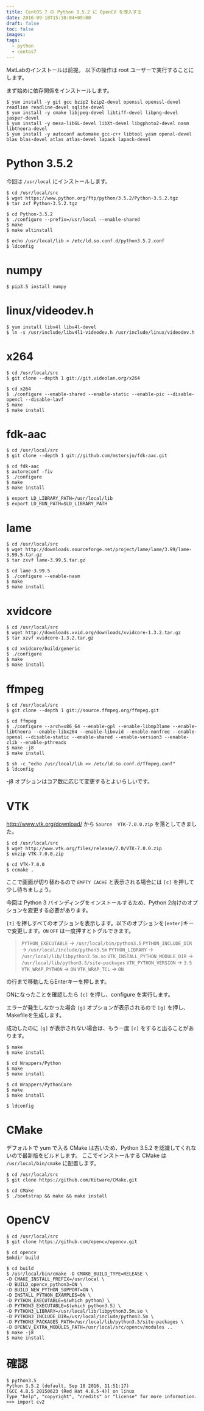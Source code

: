 ```yaml
---
title: CentOS 7 の Python 3.5.2 に OpenCV を導入する
date: 2016-09-18T15:38:04+09:00
draft: false
toc: false
images:
tags:
  - python
  - centos7
---
```


MatLabのインストールは前提。
以下の操作は root ユーザーで実行することにします。

まず始めに依存関係をインストールします。
```shell
$ yum install -y git gcc bzip2 bzip2-devel openssl openssl-devel readline readline-devel sqlite-devel
$ yum install -y cmake libjpeg-devel libtiff-devel libpng-devel jasper-devel
$ yum install -y mesa-libGL-devel libXt-devel libgphoto2-devel nasm libtheora-devel
$ yum install -y autoconf automake gcc-c++ libtool yasm openal-devel blas blas-devel atlas atlas-devel lapack lapack-devel
```

# Python 3.5.2
今回は `/usr/local` にインストールします。
```shell
$ cd /usr/local/src
$ wget https://www.python.org/ftp/python/3.5.2/Python-3.5.2.tgz
$ tar zxf Python-3.5.2.tgz

$ cd Python-3.5.2
$ ./configure --prefix=/usr/local --enable-shared
$ make
$ make altinstall

$ echo /usr/local/lib > /etc/ld.so.conf.d/python3.5.2.conf
$ ldconfig
```

# numpy
```shell
$ pip3.5 install numpy
```

# linux/videodev.h
```shell
$ yum install libv4l libv4l-devel
$ ln -s /usr/include/libv4l1-videodev.h /usr/include/linux/videodev.h
```

# x264
```shell
$ cd /usr/local/src
$ git clone --depth 1 git://git.videolan.org/x264

$ cd x264
$ ./configure --enable-shared --enable-static --enable-pic --disable-opencl --disable-lavf
$ make
$ make install
```

# fdk-aac
```shell
$ cd /usr/local/src
$ git clone --depth 1 git://github.com/mstorsjo/fdk-aac.git

$ cd fdk-aac
$ autoreconf -fiv
$ ./configure
$ make
$ make install

$ export LD_LIBRARY_PATH=/usr/local/lib
$ export LD_RUN_PATH=$LD_LIBRARY_PATH
```

# lame
```shell
$ cd /usr/local/src
$ wget http://downloads.sourceforge.net/project/lame/lame/3.99/lame-3.99.5.tar.gz
$ tar zxvf lame-3.99.5.tar.gz

$ cd lame-3.99.5
$ ./configure --enable-nasm
$ make
$ make install
```

# xvidcore
```shell
$ cd /usr/local/src
$ wget http://downloads.xvid.org/downloads/xvidcore-1.3.2.tar.gz
$ tar xzvf xvidcore-1.3.2.tar.gz

$ cd xvidcore/build/generic
$ ./configure
$ make
$ make install
```

# ffmpeg
```shell
$ cd /usr/local/src
$ git clone --depth 1 git://source.ffmpeg.org/ffmpeg.git

$ cd ffmpeg
$ ./configure --arch=x86_64 --enable-gpl --enable-libmp3lame --enable-libtheora --enable-libx264 --enable-libxvid --enable-nonfree --enable-openal --disable-static --enable-shared --enable-version3 --enable-zlib --enable-pthreads
$ make -j8
$ make install

$ sh -c "echo /usr/local/lib >> /etc/ld.so.conf.d/ffmpeg.conf"
$ ldconfig
```
-j8 オプションはコア数に応じて変更するとよいらしいです。

# VTK
http://www.vtk.org/download/ から `Source  VTK-7.0.0.zip` を落としてきました。
```shell=
$ cd /usr/local/src
$ wget http://www.vtk.org/files/release/7.0/VTK-7.0.0.zip
$ unzip VTK-7.0.0.zip

$ cd VTK-7.0.0
$ ccmake .
```

ここで画面が切り替わるので `EMPTY CACHE` と表示される場合には `[c]` を押して少し待ちましょう。

今回は Python 3 バインディングをインストールするため、Python 2向けのオプションを変更する必要があります。

`[t]` を押しすべてのオプションを表示します。以下のオプションを`[enter]`キーで変更します。`ON` `OFF` は一度押すとトグルできます。

> `PYTHON_EXECUTABLE` → `/usr/local/bin/python3.5`
> `PYTHON_INCLUDE_DIR` → `/usr/local/include/python3.5m`
> `PYTHON_LIBRARY` → `/usr/local/lib/libpython3.5m.so`
> `VTK_INSTALL_PYTHON_MODULE_DIR` → `/usr/local/lib/python3.5/site-packages`
> `VTK_PYTHON_VERSION` → `3.5`
> `VTK_WRAP_PYTHON` → `ON`
> `VTK_WRAP_TCL` → `ON`

の行まで移動したらEnterキーを押します。

ONになったことを確認したら `[c]` を押し、configure を実行します。

エラーが発生しなかった場合 `[g]` オプションが表示されるので `[g]` を押し、Makefileを生成します。

成功したのに `[g]` が表示されない場合は、もう一度 `[c]` をすると出ることがあります。

```shell
$ make
$ make install

$ cd Wrappers/Python
$ make
$ make install

$ cd Wrappers/PythonCore
$ make
$ make install

$ ldconfig
```

# CMake
デフォルトで yum で入る CMake は古いため、Python 3.5.2 を認識してくれないので最新版をビルドします。
ここでインストールする CMake は `/usr/local/bin/cmake` に配置します。

```shell
$ cd /usr/local/src
$ git clone https://github.com/Kitware/CMake.git

$ cd CMake
$ ./bootstrap && make && make install
```

# OpenCV
```shell
$ cd /usr/local/src
$ git clone https://github.com/opencv/opencv.git

$ cd opencv
$mkdir build

$ cd build
$ /usr/local/bin/cmake -D CMAKE_BUILD_TYPE=RELEASE \
-D CMAKE_INSTALL_PREFIX=/usr/local \
-D BUILD_opencv_python3=ON \
-D BUILD_NEW_PYTHON_SUPPORT=ON \
-D INSTALL_PYTHON_EXAMPLES=ON \
-D PYTHON_EXECUTABLE=$(which python) \
-D PYTHON3_EXECUTABLE=$(which python3.5) \
-D PYTHON3_LIBRARY=/usr/local/lib/libpython3.5m.so \
-D PYTHON3_INCLUDE_DIR=/usr/local/include/python3.5m \
-D PYTHON3_PACKAGES_PATH=/usr/local/lib/python3.5/site-packages \
-D OPENCV_EXTRA_MODULES_PATH=/usr/local/src/opencv/modules ..
$ make -j8
$ make install
```

# 確認
```shell=
$ python3.5
Python 3.5.2 (default, Sep 18 2016, 11:51:17)
[GCC 4.8.5 20150623 (Red Hat 4.8.5-4)] on linux
Type "help", "copyright", "credits" or "license" for more information.
>>> import cv2
```
